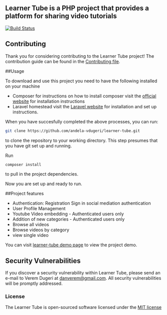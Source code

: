 
## Learner Tube is a PHP project that provides a platform for sharing video tutorials

[![Build Status](https://travis-ci.org/andela-vdugeri/learner-tube.png?branch=master)](http://travis-ci.org/andela-vdugeri/learner-tube)

## Contributing

Thank you for considering contributing to the Learner Tube project! The contribution guide can be found in the [Contributing file](CONTRIBUTING.md).

##Usage

To download and use this project you need to have the following installed on your machine
- Composer
  for instructions on how to install composer visit the [official website](https://getcomposer.org/doc/00-intro.md) for installation instructions
- Laravel homestead
  visit the [Laravel website](http://laravel.com/docs/5.1/homestead) for installation and set up instructions.

When you have succesfully completed the above processes, you can run:
```bash
git clone https://github.com/andela-vdugeri/learner-tube.git
`````
to clone the repository to your working directory. This step presumes that you have git set up and running.

Run
````bash
composer install
`````
to pull in the project dependencies.

Now you are set up and ready to run.


##Project features
- Authentication:
  Registration
  Sign in
  social mediation authentication
- User Profile Management
- Youtube Video embedding - Authenticated users only
- Addition of new categories - Authenticated users only
- Browse all videos
- Browse videos by category
- view single video

You can visit [learner-tube demo page](https://learner-tube.herokuapp.com/) to view the project demo.


## Security Vulnerabilities

If you discover a security vulnerability within Learner Tube, please send an e-mail to Verem Dugeri at danverem@gmail.com. All security vulnerabilities will be promptly addressed.

### License

The Learner Tube is open-sourced software licensed under the [MIT license](http://opensource.org/licenses/MIT)
